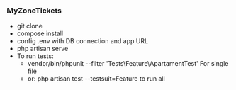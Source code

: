 ### MyZoneTickets

* git clone
* compose install
* config .env with DB connection and app URL
* php artisan serve
* To run tests:
  * vendor/bin/phpunit --filter 'Tests\\Feature\\ApartamentTest' For single file
  * or: php artisan test --testsuit=Feature to run all